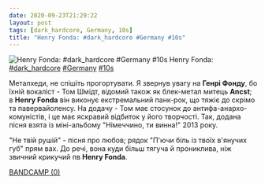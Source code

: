 ```yaml
---
date: 2020-09-23T21:29:22
layout: post
tags: [dark_hardcore, Germany, 10s]
title: "Henry Fonda: #dark_hardcore #Germany #10s"
---
```

![Henry Fonda: #dark_hardcore #Germany #10s](/assets/photos/photo_1055@23-09-2020_21-29-22.jpg)
Henry Fonda: [#dark_hardcore](/tags/#dark_hardcore) [#Germany](/tags/#Germany) [#10s](/tags/#10s)

Металхеди, не спішіть прогортувати. Я звернув увагу на **Генрі Фонду**, бо їхній вокаліст - Том Шмідт, відомий також як блек-метал митець **Ancst**; в **Henry Fonda** він виконує екстремальний панк-рок, що тяжіє до скрімо та павервайоленсу. На додачу - Том має стосунок до антифа-анархо-комуністів, і це має яскравий відбиток у його творчості. Так, додана пісня взята із міні-альбому &quot;Німеччино, ти винна!&quot; 2013 року.

&quot;Не твій рушій&quot; - пісня про любов; рядок &quot;П&#39;ючи біль із твоїх в&#39;янучих губ&quot; прям вах. До речі, вона куди більш тягуча й прониклива, ніж звичний крикучий пв **Henry Fonda**.

[BANDCAMP (0)](https://henryfonda.bandcamp.com/album/deutschland-du-t-ter)